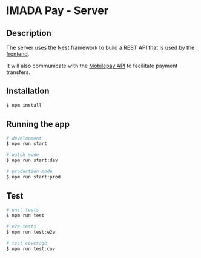 # IMADA Pay - Server

## Description

The server uses the [Nest](https://github.com/nestjs/nest) framework
to build a REST API that is used by the [frontend](../frontend/README.md).

It will also communicate with the [Mobilepay API](https://developer.mobilepay.dk/docs/app-payments/payments-refunds/overview) to facilitate payment transfers.

## Installation

```bash
$ npm install
```

## Running the app

```bash
# development
$ npm run start

# watch mode
$ npm run start:dev

# production mode
$ npm run start:prod
```

## Test

```bash
# unit tests
$ npm run test

# e2e tests
$ npm run test:e2e

# test coverage
$ npm run test:cov
```
